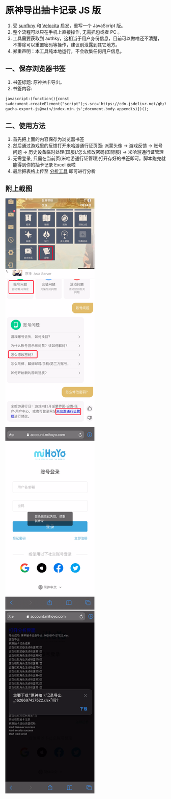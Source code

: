 # 原神导出抽卡记录 JS 版

1. 受 [sunfkny](https://github.com/sunfkny/genshin-gacha-export-js) 和 [Velocita](https://github.com/Velocita/genshin-gacha-export-js) 启发，重写一个 JavaScript 版。  
2. 整个流程可以只在手机上直接操作, 无需抓包或者 PC 。  
3. 工具需要获取到 authky，这相当于用户身份信息，目前可以做啥还不清楚，不排除可以重置密码等操作，建议别泄露到其它地方。  
4. 郑重声明：本工具纯本地运行，不会收集任何用户信息。

## 一、保存浏览器书签

1. 书签标题: 原神抽卡导出。  
2. 书签内容:
```
javascript:(function(){const s=document.createElement("script");s.src='https://cdn.jsdelivr.net/gh/hjmmc/genshin-gacha-export-js@main/index.min.js';document.body.append(s)})();
```

## 二、使用方法

1. 首先把上面的内容保存为浏览器书签
2. 然后通过游戏里的反馈打开米哈游通行证页面: 派蒙头像 -> 游戏反馈 -> 账号问题 -> 历史设备临时处理(国服)/怎么修改密码(国际服) -> 米哈游通行证管理
3. 无需登录, 只需在当前页(米哈游通行证管理)打开存好的书签即可。脚本跑完就能得到你的抽卡记录 Excel 表啦
4. 最后把表格上传至 [分析工具](https://genshin-gacha-analyzer.vercel.app/) 即可进行分析


## 附上截图

<img src="screenshots/1.png" width="280">
<img src="screenshots/2.png" width="280">
<img src="screenshots/3.png" width="280">
<img src="screenshots/4.png" width="280">
